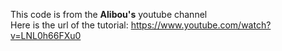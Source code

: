 This code is from the **Alibou's** youtube channel
<br>
Here is the url of the tutorial: https://www.youtube.com/watch?v=LNL0h66FXu0
